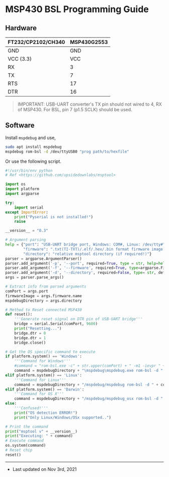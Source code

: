 # MSP430 BSL Programming Guide

## Hardware

FT232/CP2102/CH340 | MSP430G2553
-------------------|------------
GND                | GND
VCC (3.3)          | VCC
RX                 | 3
TX                 | 7
RTS                | 17
DTR                | 16

> IMPORTANT: USB-UART converter's TX pin should not wired to 4, RX of MSP430. For BSL, pin 7 (p1.5 SCLK) should be used.


## Software

Install ```mspdebug``` and use,

```sh
sudo apt install mspdebug
mspdebug rom-bsl -d /dev/ttyUSB0 "prog path/to/hexfile"
```

Or use the following script.

```py
#!/usr/bin/env python
# Ref <https://github.com/upsidedownlabs/msptool>

import os
import platform
import argparse

try:
    import serial
except ImportError:
    print("Pyserial is not installed!")
    raise

__version__ = "0.3"

# Argument parsing
help = {"port": "USB-UART bridge port, Windows: COM#, Linux: /dev/tty#",
        "firmware": ".txt(TI-TXT)/.elf/.hex/.bin format firmware image from msp430-gcc/CCS/Energia",
        "directory": "relative msptool directory (if required!)"}
parser = argparse.ArgumentParser()
parser.add_argument('-p', '--port', required=True, type = str, help=help["port"])
parser.add_argument('-f', '--firmware', required=True, type=argparse.FileType('r'), help=help["firmware"])
parser.add_argument('-d', '--directory', required=False, type= str, default=".", help=help["directory"])
args = parser.parse_args()

# Extract info from parsed arguments
comPort = args.port
firmwareImage = args.firmware.name
mspdebugDirectory = args.directory

# Method to Reset connected MSP430
def reset():
    '''Generate reset signal on DTR pin of USB-UART bridge'''
    bridge = serial.Serial(comPort, 9600)
    print("Resetting...")
    bridge.dtr = 0
    bridge.dtr = 1
    bridge.close()

# Get the OS specific command to execute
if platform.system() == 'Windows':
    '''Command for Windows'''
    #command = "rom-bsl.exe -c" + str.upper(comPort) + " -m1 -ievpr " + firmwareImage
    command = mspdebugDirectory + "\mspdebug\mspdebug.exe rom-bsl -d " + str.upper(comPort) + " \"prog " + firmwareImage + "\""
elif platform.system() == 'Linux':
    '''Command for Linux'''
    command = mspdebugDirectory + "/mspdebug/mspdebug rom-bsl -d " + comPort + " \"prog " + firmwareImage + "\""
elif platform.system() == 'Darwin':
    '''Command for OS X'''
    command = mspdebugDirectory + "/mspdebug/mspdebug_osx rom-bsl -d " + comPort + " \"prog " + firmwareImage + "\""
else:
    '''Confused!'''
    print("OS detection ERROR!")
    print("Only Linux/Windows/OSx supported..")

# Print the command
print("msptool v" + __version__)
print("Executing: " + command)
# Execute command
os.system(command)
# Reset chip
reset()
```

---

* Last updated on Nov 3rd, 2021
